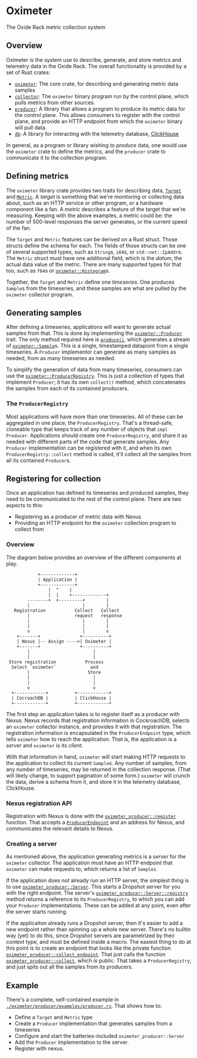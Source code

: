 # Oximeter

The Oxide Rack metric collection system

## Overview

Oximeter is the system use to describe, generate, and store metrics and
telemetry data in the Oxide Rack. The overall functionality is provided by a set
of Rust crates:

- [`oximeter`](1): The core crate, for describing and generating metric data
  samples
- [`collector`](2): The `oximeter` binary program run by the control plane,
  which pulls metrics from other sources.
- [`producer`](3): A library that allows a program to produce its metric data for
  the control plane. This allows consumers to register with the control plane,
  and provide an HTTP endpoint from which the `oximeter` binary will pull data.
- [`db`](4): A library for interacting with the telemetry database,
  [ClickHouse](5)

In general, as a program or library wishing to _produce_ data, one would use the
`oximeter` crate to define the metrics, and the `producer` crate to communicate
it to the collection program.

## Defining metrics

The `oximeter` library crate provides two traits for describing data,
[`Target`](target) and [`Metric`](metric). A _target_ is something that we're
monitoring or collecting data about, such as an HTTP service or other program,
or a hardware component like a fan. A _metric_ describes a feature of the target
that we're measuring. Keeping with the above examples, a metric could be: the
number of 500-level responses the server generates, or the current speed of the
fan.

The `Target` and `Metric` features can be derived on a Rust struct. Those
structs define the schema for each. The fields of those structs can be one of
several supported types, such as `String`s, `i64`s, or `std::net::IpAddr`s. The
`Metric` struct must have one additional field, which is the _datum_, the actual
data value of the metric. There are many supported types for that too, such as
`f64`s or [`oximeter::Histogram`](hist)s.

Together, the `Target` and `Metric` define one _timeseries_. One produces
`Sample`s from the timeseries, and these samples are what are pulled by the
`oximeter` collector program.

## Generating samples

After defining a timeseries, applications will want to generate actual samples
from that. This is done by implementing the [`oximeter::Producer`](producer)
trait. The only method required here is [`produce()`](produce), which generates
a stream of [`oximeter::Sample`](sample)s. This is a single, timestamped
datapoint from a single timeseries. A `Producer` implementor can generate as
many samples as needed, from as many timeseries as needed.

To simplify the generation of data from many timeseries, consumers can use the
[`oximeter::ProducerRegistry`](registry). This is just a collection of types
that implement `Producer`; it has its own `collect()` method, which concatenates
the samples from each of its contained producers.

### The `ProducerRegistry`

Most applications will have more than one timeseries. All of these can be
aggregated in one place, the `ProducerRegistry`. That's a thread-safe, cloneable
type that keeps track of any number of objects that `impl Producer`.
Applications should create one `ProducerRegistry`, and share it as needed with
different parts of the code that generate samples. Any `Producer` implementation
can be registered with it, and when its own `ProducerRegistry::collect` method
is called, it'll collect all the samples from all its contained `Producer`s.

## Registering for collection

Once an application has defined its timeseries and produced samples, they need
to be communicated to the rest of the control plane. There are two aspects to
this:

- Registering as a producer of metric data with Nexus
- Providing an HTTP endpoint for the `oximeter` collection program to collect
  from

### Overview

The diagram below provides an overview of the different components at play.

```
            +-------------+
            | Application |
            +-------------+
                |  ^    |
                |  |    +-------------+
        --------+  +---------+        |
        |                    |        |
   Registration           Collect   Collect
        |                 request   response
        |                    |        |
        |                    |        |
        v                    |        v
    +-------+               +----------+
    | Nexus |-- Assign ---->| Oximeter |
    +-------+               +----------+
        |                        |
        |                        |
 Store registration           Process
  Select `oximeter`             and
        |                      Store
        |                        |
        |                        |
        v                        v
  +------------+          +------------+
  | CocroachDB |          | ClickHouse |
  +------------+          +------------+
```

The first step an application takes is to register itself as a producer with
Nexus. Nexus records that registration information in CockroachDB, selects an
`oximeter` collector instance, and provides it with that registration. The
registration information is encapsulated in the `ProducerEndpoint` type, which
tells `oximeter` how to reach the application. That is, the application is a
_server_ and `oximeter` is its _client_.

With that information in hand, `oximeter` will start making HTTP requests to the
application to collect its current `Sample`s. Any number of samples, from any
number of timeseries, may be returned in the collection response. (That will
likely change, to support pagination of some form.) `oximeter` will crunch the
data, derive a schema from it, and store it in the telemetry database,
ClickHouse.

### Nexus registration API

Registration with Nexus is done with the [`oximeter_producer::register`](register)
function. That accepts a [`ProducerEndpoint`](prod-end) and an address for
Nexus, and communicates the relevant details to Nexus.

### Creating a server

As mentioned above, the application generating metrics is a _server_ for the
`oximeter` collector. The application must have an HTTP endpoint that `oximeter`
can make requests to, which returns a list of `Samples`.

If the application does _not_ already run an HTTP server, the simplest thing is
to use [`oximeter_producer::Server`](server). This starts a Dropshot server for
you with the right endpoint. The server's
[`oximeter_producer::Server::registry`](srv-registry) method returns a reference
to its `ProducerRegistry`, to which you can add your `Producer` implementations.
These can be added at any point, even after the server starts running.

If the applicaiton already runs a Dropshot server, then it's easier to add a new
endpoint rather than spinning up a whole new server. There's no builtin way
(yet) to do this, since Dropshot servers are parametrized by their context type,
and must be defined inside a macro. The easiest thing to do at this point is to
create an endpoint that looks like the private function
[`oximeter_producer::collect_endpoint`](collect-end). That just calls the function
[`oximeter_producer::collect`](collect), which _is_ public. That takes a
`ProducerRegistry`, and just spits out all the samples from its producers.

## Example

There's a complete, self-contained example in
[`./oximeter/producer/examples/producer.rs`](example). That shows how to:

- Define a `Target` and `Metric` type
- Create a `Producer` implementation that generates samples from a timeseries
- Configure and start the batteries-included `oximeter_producer::Server`
- Add the `Producer` implementation to the server.
- Register with nexus.

[1]: ../target/doc/oximeter/index.html
[2]: ../target/doc/oximeter_collector/index.html
[3]: ../target/doc/oximeter_producer/index.html
[4]: ../target/doc/oximeter_db/index.html
[5]: https://clickhouse.com
[target]: ../target/doc/oximeter/traits/trait.Target.html
[metric]: ../target/doc/oximeter/traits/trait.Metric.html
[hist]: ../target/doc/oximeter/histogram/struct.Histogram.html
[producer]: ../target/doc/oximeter/traits/trait.Producer.html
[produce]: ../target/doc/oximeter/traits/trait.Producer.html#tymethod.produce
[sample]: ../target/doc/oximeter/types/struct.Sample.html
[registry]: ../target/doc/oximeter/types/struct.ProducerRegistry.html
[register]: ../target/doc/oximeter_producer/fn.register.html
[prod-end]: ../target/doc/omicron_common/api/internal/nexus/struct.ProducerEndpoint.html
[server]: ../target/doc/oximeter_producer/struct.Server.html
[srv-registry]: ../target/doc/oximeter_producer/struct.Server.html#method.registry
[collect-end]: ../target/doc/oximeter_producer/struct.collect_endpoint.html
[collect]: ../target/doc/oximeter_producer/fn.collect.html
[example]: oximeter/producer/examples/producer.rs
